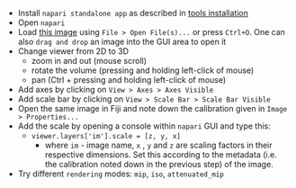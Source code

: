 - Install `napari standalone app` as described in [tools installation](https://neubias.github.io/training-resources/tool_installation/index.html#activities)
- Open `napari`
- Load [this image]('https://github.com/NEUBIAS/training-resources/raw/master/image_data/xyz_8bit_calibrated__mri_full_head.tif') using `File > Open File(s)...` or press `Ctrl+O`. One can also `drag and drop` an image into the GUI area to open it
- Change viewer from 2D to 3D
  - zoom in and out (mouse scroll)
  - rotate the volume (pressing and holding left-click of mouse)
  - pan (Ctrl + pressing and holding left-click of mouse)
- Add axes by clicking on `View > Axes > Axes Visible`
- Add scale bar by clicking on `View > Scale Bar > Scale Bar Visible`
- Open the same image in Fiji and note down the calibration given in `Image > Properties...`
- Add the scale by opening a console within `napari` GUI and type this:
  - `viewer.layers['im'].scale = [z, y, x]`
    - where `im` - image name, `x` , `y` and `z` are scaling factors in their respective dimensions. Set this according to the metadata (i.e. the calibration noted down in the previous step) of the image.
- Try different `rendering` modes: `mip`, `iso`, `attenuated_mip`
